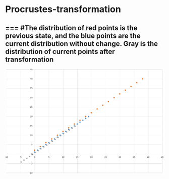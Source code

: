 # Procrustes-transformation
===
#The distribution of red points is the previous state, and the blue points are the current distribution without change. Gray is the distribution of current points after transformation
-------------------------------------------------------------------------------------------------------
![Procrustes-transformation](https://github.com/jiangqicd/Procrustes-transformation/blob/master/Pro.PNG)